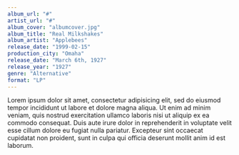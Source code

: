 ```yaml
---
album_url: "#" 
artist_url: "#"
album_cover: "albumcover.jpg"
album_title: "Real Milkshakes"
album_artist: "Applebees"
release_date: "1999-02-15"
production_city: "Omaha"
release_date: "March 6th, 1927"
release_year: "1927"
genre: "Alternative"
format: "LP"
---
```


Lorem ipsum dolor sit amet, consectetur adipisicing elit, sed do eiusmod
tempor incididunt ut labore et dolore magna aliqua. Ut enim ad minim veniam,
quis nostrud exercitation ullamco laboris nisi ut aliquip ex ea commodo
consequat. Duis aute irure dolor in reprehenderit in voluptate velit esse
cillum dolore eu fugiat nulla pariatur. Excepteur sint occaecat cupidatat non
proident, sunt in culpa qui officia deserunt mollit anim id est laborum.